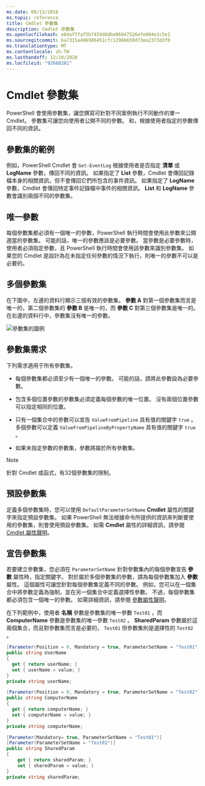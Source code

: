 ```yaml
---
ms.date: 09/13/2016
ms.topic: reference
title: Cmdlet 參數集
description: Cmdlet 參數集
ms.openlocfilehash: e84af7faf5b7459d8dbe06847526efe804e2c5e1
ms.sourcegitcommit: ba7315a496986451cfc1296b659d73ea2373d3f0
ms.translationtype: MT
ms.contentlocale: zh-TW
ms.lasthandoff: 12/10/2020
ms.locfileid: "92668281"
---
```

# <a name="cmdlet-parameter-sets"></a>Cmdlet 參數集

PowerShell 會使用參數集，讓您撰寫可針對不同案例執行不同動作的單一 Cmdlet。 參數集可讓您向使用者公開不同的參數。 和，根據使用者指定的參數傳回不同的資訊。

## <a name="examples-of-parameter-sets"></a>參數集的範例

例如，PowerShell Cmdlet 會 `Get-EventLog` 根據使用者是否指定 **清單** 或 **LogName** 參數，傳回不同的資訊。 如果指定了 **List** 參數，Cmdlet 會傳回記錄檔本身的相關資訊，但不會傳回它們所包含的事件資訊。 如果指定了 **LogName** 參數，Cmdlet 會傳回特定事件記錄檔中事件的相關資訊。 **List** 和 **LogName** 參數會識別兩個不同的參數集。

## <a name="unique-parameter"></a>唯一參數

每個參數集都必須有一個唯一的參數，PowerShell 執行時間會使用此參數來公開適當的參數集。 可能的話，唯一的參數應該是必要參數。 當參數是必要參數時，使用者必須指定參數，且 PowerShell 執行時間會使用該參數來識別參數集。 如果您的 Cmdlet 是設計為在未指定任何參數的情況下執行，則唯一的參數不可以是必要的。

## <a name="multiple-parameter-sets"></a>多個參數集

在下圖中，左邊的資料行顯示三個有效的參數集。 **參數 A** 對第一個參數集而言是唯一的，第二個參數集的 **參數 B** 是唯一的，而 **參數 C** 對第三個參數集是唯一的。 在右邊的資料行中，參數集沒有唯一的參數。

![參數集的圖例](media/cmdlet-parameter-sets/ps-parametersets.gif)

## <a name="parameter-set-requirements"></a>參數集需求

下列需求適用于所有參數集。

- 每個參數集都必須至少有一個唯一的參數。 可能的話，請將此參數設為必要參數。

- 包含多個位置參數的參數集必須定義每個參數的唯一位置。 沒有兩個位置參數可以指定相同的位置。

- 只有一個集合中的參數可以宣告 `ValueFromPipeline` 具有值的關鍵字 `true` 。
  多個參數可以定義 `ValueFromPipelineByPropertyName` 具有值的關鍵字 `true` 。

- 如果未指定參數的參數集，參數將屬於所有參數集。

> [!NOTE]
> 針對 Cmdlet 或函式，有32個參數集的限制。

## <a name="default-parameter-sets"></a>預設參數集

定義多個參數集時，您可以使用 `DefaultParameterSetName` **Cmdlet** 屬性的關鍵字來指定預設參數集。 如果 PowerShell 無法根據命令所提供的資訊來判斷要使用的參數集，則會使用預設參數集。 如需 **Cmdlet** 屬性的詳細資訊，請參閱 [Cmdlet 屬性聲明](./cmdlet-attribute-declaration.md)。

## <a name="declaring-parameter-sets"></a>宣告參數集

若要建立參數集，您必須在 `ParameterSetName` 針對參數集內的每個參數宣告 **參數** 屬性時，指定關鍵字。 對於屬於多個參數集的參數，請為每個參數集加入 **參數** 屬性。 這個屬性可讓您針對每個參數集定義不同的參數。 例如，您可以在一個集合中將參數定義為強制，並在另一個集合中定義選擇性參數。 不過，每個參數集都必須包含一個唯一的參數。 如需詳細資訊，請參閱 [參數屬性聲明](parameter-attribute-declaration.md)。

在下列範例中，使用者 **名稱** 參數是參數集的唯一參數 `Test01` ，而 **ComputerName** 參數是參數集的唯一參數 `Test02` 。 **SharedParam** 參數屬於這兩個集合，而且對參數集而言是必要的， `Test01` 但參數集則是選擇性的 `Test02` 。

```csharp
[Parameter(Position = 0, Mandatory = true, ParameterSetName = "Test01")]
public string UserName
{
  get { return userName; }
  set { userName = value; }
}
private string userName;

[Parameter(Position = 0, Mandatory = true, ParameterSetName = "Test02")]
public string ComputerName
{
  get { return computerName; }
  set { computerName = value; }
}
private string computerName;

[Parameter(Mandatory= true, ParameterSetName = "Test01")]
[Parameter(ParameterSetName = "Test02")]
public string SharedParam
{
    get { return sharedParam; }
    set { sharedParam = value; }
}
private string sharedParam;
```

